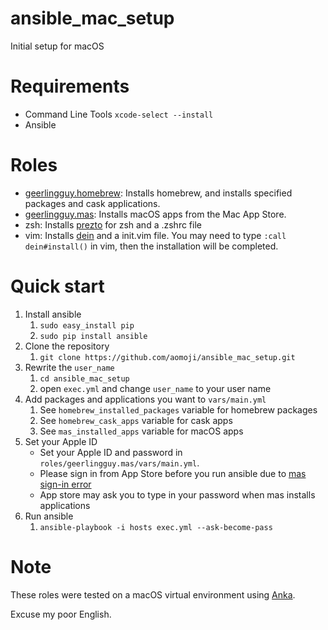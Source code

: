 # ansible_mac_setup

Initial setup for macOS

# Requirements

* Command Line Tools `xcode-select --install`
* Ansible

# Roles

* [geerlingguy.homebrew](https://github.com/geerlingguy/ansible-role-homebrew): Installs homebrew, and installs specified packages and cask applications.
* [geerlingguy.mas](https://github.com/geerlingguy/ansible-role-mas): Installs macOS apps from the Mac App Store.
* zsh: Installs [prezto](https://github.com/sorin-ionescu/prezto) for zsh and a .zshrc file
* vim: Installs [dein](https://github.com/Shougo/dein.vim) and a init.vim file. You may need to type `:call dein#install()` in vim, then the installation will be completed.

# Quick start

1. Install ansible
    1. `sudo easy_install pip`
    1. `sudo pip install ansible`
1. Clone the repository
    1. `git clone https://github.com/aomoji/ansible_mac_setup.git`
1. Rewrite the `user_name`
    1. `cd ansible_mac_setup`
    1. open `exec.yml` and change `user_name` to your user name
1. Add packages and applications you want to `vars/main.yml`
    1. See `homebrew_installed_packages` variable for homebrew packages
    1. See `homebrew_cask_apps` variable for cask apps
    1. See `mas_installed_apps` variable for macOS apps
1. Set your Apple ID
    * Set your Apple ID and password in `roles/geerlingguy.mas/vars/main.yml`.
    * Please sign in from App Store before you run ansible due to [mas sign-in error](https://github.com/mas-cli/mas/issues/107)
    * App store may ask you to type in your password when mas installs applications
1. Run ansible
    1. `ansible-playbook -i hosts exec.yml --ask-become-pass`

# Note

These roles were tested on a macOS virtual environment using [Anka](https://ankadoc.bitbucket.io).

Excuse my poor English.

